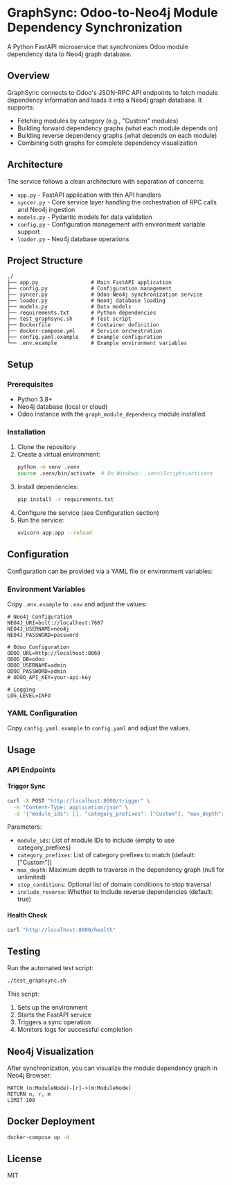 # GraphSync: Odoo-to-Neo4j Module Dependency Synchronization

A Python FastAPI microservice that synchronizes Odoo module dependency data to Neo4j graph database.

## Overview

GraphSync connects to Odoo's JSON-RPC API endpoints to fetch module dependency information and loads it into a Neo4j graph database. It supports:

- Fetching modules by category (e.g., "Custom" modules)
- Building forward dependency graphs (what each module depends on)
- Building reverse dependency graphs (what depends on each module)
- Combining both graphs for complete dependency visualization

## Architecture

The service follows a clean architecture with separation of concerns:

- `app.py` - FastAPI application with thin API handlers
- `syncer.py` - Core service layer handling the orchestration of RPC calls and Neo4j ingestion
- `models.py` - Pydantic models for data validation
- `config.py` - Configuration management with environment variable support
- `loader.py` - Neo4j database operations

## Project Structure

```
./
├── app.py                 # Main FastAPI application
├── config.py              # Configuration management
├── syncer.py              # Odoo-Neo4j synchronization service
├── loader.py              # Neo4j database loading
├── models.py              # Data models
├── requirements.txt       # Python dependencies
├── test_graphsync.sh      # Test script
├── Dockerfile             # Container definition
├── docker-compose.yml     # Service orchestration
├── config.yaml.example    # Example configuration
└── .env.example           # Example environment variables
```

## Setup

### Prerequisites

- Python 3.8+
- Neo4j database (local or cloud)
- Odoo instance with the `graph_module_dependency` module installed

### Installation

1. Clone the repository
2. Create a virtual environment:
   ```bash
   python -m venv .venv
   source .venv/bin/activate  # On Windows: .venv\Scripts\activate
   ```
3. Install dependencies:
   ```bash
   pip install -r requirements.txt
   ```
4. Configure the service (see Configuration section)
5. Run the service:
   ```bash
   uvicorn app:app --reload
   ```

## Configuration

Configuration can be provided via a YAML file or environment variables:

### Environment Variables

Copy `.env.example` to `.env` and adjust the values:

```
# Neo4j Configuration
NEO4J_URI=bolt://localhost:7687
NEO4J_USERNAME=neo4j
NEO4J_PASSWORD=password

# Odoo Configuration
ODOO_URL=http://localhost:8069
ODOO_DB=odoo
ODOO_USERNAME=admin
ODOO_PASSWORD=admin
# ODOO_API_KEY=your-api-key

# Logging
LOG_LEVEL=INFO
```

### YAML Configuration

Copy `config.yaml.example` to `config.yaml` and adjust the values.

## Usage

### API Endpoints

#### Trigger Sync

```bash
curl -X POST "http://localhost:8000/trigger" \
  -H "Content-Type: application/json" \
  -d '{"module_ids": [], "category_prefixes": ["Custom"], "max_depth": null, "include_reverse": true}'
```

Parameters:
- `module_ids`: List of module IDs to include (empty to use category_prefixes)
- `category_prefixes`: List of category prefixes to match (default: ["Custom"])
- `max_depth`: Maximum depth to traverse in the dependency graph (null for unlimited)
- `stop_conditions`: Optional list of domain conditions to stop traversal
- `include_reverse`: Whether to include reverse dependencies (default: true)

#### Health Check

```bash
curl "http://localhost:8000/health"
```

## Testing

Run the automated test script:

```bash
./test_graphsync.sh
```

This script:
1. Sets up the environment
2. Starts the FastAPI service
3. Triggers a sync operation
4. Monitors logs for successful completion

## Neo4j Visualization

After synchronization, you can visualize the module dependency graph in Neo4j Browser:

```cypher
MATCH (n:ModuleNode)-[r]->(m:ModuleNode)
RETURN n, r, m
LIMIT 100
```

## Docker Deployment

```bash
docker-compose up -d
```

## License

MIT